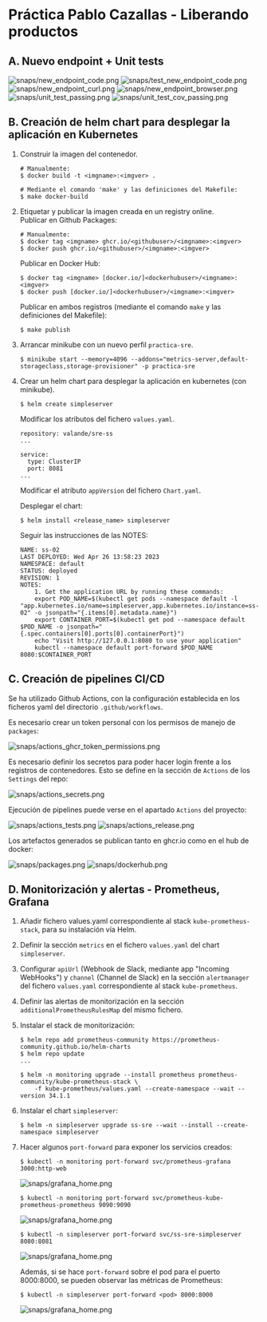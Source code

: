 # Práctica Pablo Cazallas - Liberando productos

## A. Nuevo endpoint + Unit tests

![snaps/new_endpoint_code.png](./snaps/new_endpoint_code.png)
![snaps/test_new_endpoint_code.png](./snaps/test_new_endpoint_code.png)
![snaps/new_endpoint_curl.png](./snaps/new_endpoint_curl.png)
![snaps/new_endpoint_browser.png](./snaps/new_endpoint_browser.png)
![snaps/unit_test_passing.png](./snaps/unit_test_passing.png)
![snaps/unit_test_cov_passing.png](./snaps/unit_test_cov_passing.png)  


## B. Creación de helm chart para desplegar la aplicación en Kubernetes

1. Construir la imagen del contenedor.  
    ```
    # Manualmente:
    $ docker build -t <imgname>:<imgver> .

    # Mediante el comando 'make' y las definiciones del Makefile:
    $ make docker-build
    ```  

2. Etiquetar y publicar la imagen creada en un registry online.  
    Publicar en Github Packages:
    ```
    # Manualmente:
    $ docker tag <imgname> ghcr.io/<githubuser>/<imgname>:<imgver>
    $ docker push ghcr.io/<githubuser>/<imgname>:<imgver>
    ```
    Publicar en Docker Hub:
    ```
    $ docker tag <imgname> [docker.io/]<dockerhubuser>/<imgname>:<imgver>
    $ docker push [docker.io/]<dockerhubuser>/<imgname>:<imgver>
    ```  
    Publicar en ambos registros (mediante el comando `make` y las definiciones del Makefile):
    ```
    $ make publish
    ```

3. Arrancar minikube con un nuevo perfil `practica-sre`.  
    ```
    $ minikube start --memory=4096 --addons="metrics-server,default-storageclass,storage-provisioner" -p practica-sre
    ```

4. Crear un helm chart para desplegar la aplicación en kubernetes (con minikube).  
    ```
    $ helm create simpleserver
    ```

    Modificar los atributos del fichero `values.yaml`.  
    ```
    repository: valande/sre-ss
    ...

    service:
      type: ClusterIP
      port: 8081
    ...
    ```

    Modificar el atributo `appVersion` del fichero `Chart.yaml`.  

    Desplegar el chart:
    ```
    $ helm install <release_name> simpleserver
    ```

    Seguir las instrucciones de las NOTES:
    ```
    NAME: ss-02
    LAST DEPLOYED: Wed Apr 26 13:58:23 2023
    NAMESPACE: default
    STATUS: deployed
    REVISION: 1
    NOTES:
        1. Get the application URL by running these commands:
        export POD_NAME=$(kubectl get pods --namespace default -l "app.kubernetes.io/name=simpleserver,app.kubernetes.io/instance=ss-02" -o jsonpath="{.items[0].metadata.name}")
        export CONTAINER_PORT=$(kubectl get pod --namespace default $POD_NAME -o jsonpath="{.spec.containers[0].ports[0].containerPort}")
        echo "Visit http://127.0.0.1:8080 to use your application"
        kubectl --namespace default port-forward $POD_NAME 8080:$CONTAINER_PORT
    ```  

## C. Creación de pipelines CI/CD

Se ha utilizado Github Actions, con la configuración establecida en los ficheros yaml del directorio `.github/workflows`.  

Es necesario crear un token personal con los permisos de manejo de `packages`:  

![snaps/actions_ghcr_token_permissions.png](./snaps/actions_ghcr_token_permissions.png)


Es necesario definir los secretos para poder hacer login frente a los registros de contenedores. Esto se define en la sección de `Actions` de los `Settings` del repo:  

![snaps/actions_secrets.png](./snaps/actions_secrets.png)  


Ejecución de pipelines puede verse en el apartado `Actions` del proyecto:  

![snaps/actions_tests.png](./snaps/actions_tests.png)
![snaps/actions_release.png](./snaps/actions_release.png)  


Los artefactos generados se publican tanto en ghcr.io como en el hub de docker:  

![snaps/packages.png](./snaps/packages.png)
![snaps/dockerhub.png](./snaps/dockerhub.png)  


## D. Monitorización y alertas - Prometheus, Grafana

1. Añadir fichero values.yaml correspondiente al stack `kube-prometheus-stack`, para su instalación vía Helm.
2. Definir la sección `metrics` en el fichero `values.yaml` del chart `simpleserver`.
3. Configurar `apiUrl` (Webhook de Slack, mediante app "Incoming WebHooks") y `channel` (Channel de Slack) en la sección `alertmanager` del fichero `values.yaml` correspondiente al stack `kube-prometheus`.
4. Definir las alertas de monitorización en la sección `additionalPrometheusRulesMap` del mismo fichero.
5. Instalar el stack de monitorización:
    ```
    $ helm repo add prometheus-community https://prometheus-community.github.io/helm-charts
    $ helm repo update
    ...

    $ helm -n monitoring upgrade --install prometheus prometheus-community/kube-prometheus-stack \
        -f kube-prometheus/values.yaml --create-namespace --wait --version 34.1.1
    ``` 
6. Instalar el chart `simpleserver`:
    ```
    $ helm -n simpleserver upgrade ss-sre --wait --install --create-namespace simpleserver
    ```
7. Hacer algunos `port-forward` para exponer los servicios creados:
    ```
    $ kubectl -n monitoring port-forward svc/prometheus-grafana 3000:http-web
    ```
    ![snaps/grafana_home.png](./snaps/grafana_home.png)

    ```
    $ kubectl -n monitoring port-forward svc/prometheus-kube-prometheus-prometheus 9090:9090
    ```
    ![snaps/grafana_home.png](./snaps/prometheus_alerts.png)
    
    ```
    $ kubectl -n simpleserver port-forward svc/ss-sre-simpleserver 8080:8081
    ```
    ![snaps/grafana_home.png](./snaps/endpoint_sre.png)
    
    Además, si se hace `port-forward` sobre el pod para el puerto 8000:8000, se pueden observar las métricas de Prometheus:
    ```
    $ kubectl -n simpleserver port-forward <pod> 8000:8000
    ```
    ![snaps/grafana_home.png](./snaps/prometheus_raw.png)

